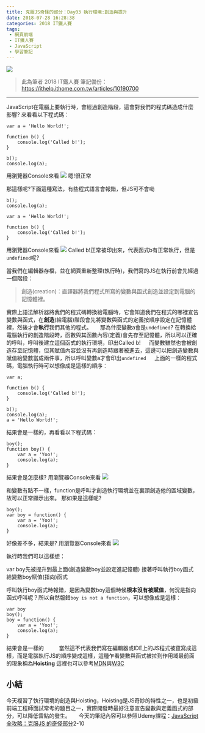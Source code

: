```yaml
---
title: 克服JS奇怪的部分：Day03 執行環境:創造與提升
date: 2018-07-28 16:28:38
categories: 2018 IT鐵人賽
tags:
 - 網頁前端
 - IT鐵人賽
 - JavaScript
 - 學習筆記
---
```

![](https://2.bp.blogspot.com/-vuFXuz8wvrM/W1waoPQRDFI/AAAAAAAAIak/KE7E9Zpz3q0IskEuEsIOCPK0WjJUfj_nACLcBGAs/s1600/2018ITMANJS03.png)
<!-- more -->
> 此為筆者 2018 IT鐵人賽 筆記備份：https://ithelp.ithome.com.tw/articles/10190700

---

JavaScript在電腦上要執行時，會經過創造階段，這會對我們的程式碼造成什麼影響?
來看看以下程式碼：

```JS
var a = 'Hello World!';

function b() {
    console.log('Called b!');
}

b();
console.log(a);
```
用瀏覽器Console來看
![](https://i.imgur.com/C8ZG6K0.png)
嗯!很正常

那這樣呢?下面這種寫法，有些程式語言會報錯，但JS可不會呦
```JS
b(); 
console.log(a);

var a = 'Hello World!';

function b() {
    console.log('Called b!');
}
```
用瀏覽器Console來看
![](https://i.imgur.com/HuThyMY.png)
Called b!正常被印出來，代表函式b有正常執行，但是`undefined`呢?

當我們在編輯器存檔，並在網頁重新整理(執行時)，我們寫的JS在執行前會先經過一個階段：

> 創造(creation)：直譯器將我們程式所寫的變數與函式創造並設定到電腦的記憶體裡。

實際上語法解析器將我們的程式碼轉換給電腦時，它會知道我們在程式的哪裡宣告變數與函式，在**創造**(給電腦)階段會先將變數與函式的定義按順序設定在記憶體裡，然後才會**執行**我們其他的程式。
　
那為什麼變數a會是`undefined`?
在轉換給電腦執行的創造階段時，函數與其函數內容(定義)會先存至記憶體，所以可以正確的呼叫，呼叫後建立這個函式的執行環境，印出Called b!
　
而變數雖然也會被創造存至記憶體，但其賦值內容並沒有再創造時跟著被進去，這邊可以把創造變數與賦值給變數當成兩件事，所以呼叫變數a才會印出`undefined`
　
上面的一樣的程式碼，電腦執行時可以想像成是這樣的順序：
```JS
var a;

function b() {
    console.log('Called b!');
}

b();
console.log(a);
a = 'Hello World!';
```
結果會是一樣的，再看看以下程式碼：
```JS
boy();
function boy() {
    var a = 'Yoo!';
	console.log(a);
}
```
結果會是怎麼樣?
用瀏覽器Console來看
![](https://i.imgur.com/t1ehlSQ.png)

和變數有點不一樣，function是呼叫才創造執行環境並在裏頭創造他的區域變數，故可以正常顯示出來。
那如果是這樣呢?

```JS
boy();
var boy = function() {
    var a = 'Yoo!';
	console.log(a);
}
```
好像差不多，結果是?
用瀏覽器Console來看
![](https://i.imgur.com/bZgLtLK.png)


執行時我們可以這樣想：

var boy先被提升到最上面(創造變數boy並設定進記憶體)
接著呼叫執行boy函式
給變數boy賦值(指向)函式

呼叫執行boy函式時報錯，是因為變數boy這個時候**根本沒有被賦值**，何況是指向函式呼叫呢？所以自然報錯`boy is not a function`，可以想像成是這樣：

```JS
var boy
boy();
boy = function() {
    var a = 'Yoo!';
	console.log(a);
}
```
結果會是一樣的
　
　
當然這不代表我們寫在編輯器或IDE上的JS程式被竄寫成這樣，而是電腦執行JS的順序變成這樣，這種乍看變數與函式被拉到作用域最前面的現象稱為**Hoisting**
這裡也可以參考[MDN](https://developer.mozilla.org/zh-TW/docs/Glossary/Hoisting)與[W3C](https://www.w3schools.com/js/js_hoisting.asp)
　
　
　
　
## 小結
今天複習了執行環境的創造與Hoisting，Hoisting是JS奇妙的特性之一，也是初級前端工程師面試常考的題目之一，實際開發時最好注意宣告變數與定義函式的部分，可以降低雷點的發生。 
　
今天的筆記內容可以參照Udemy課程：[JavaScript 全攻略：克服JS 的奇怪部分](https://www.udemy.com/javascriptjs/)2-10
